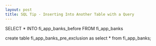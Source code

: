 ```yaml
---
layout: post
title: SQL Tip - Inserting Into Another Table with a Query
---
```


SELECT * INTO fi_app_banks_before FROM fi_app_banks

create table fi_app_banks_pre_exclusion as select * from fi_app_banks;
